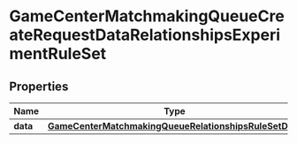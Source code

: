 

# GameCenterMatchmakingQueueCreateRequestDataRelationshipsExperimentRuleSet


## Properties

| Name | Type | Description | Notes |
|------------ | ------------- | ------------- | -------------|
|**data** | [**GameCenterMatchmakingQueueRelationshipsRuleSetData**](GameCenterMatchmakingQueueRelationshipsRuleSetData.md) |  |  [optional] |



